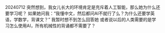 20240712
突然想到，我女儿长大的环境肯定是充斥着人工智能，那么她为什么还要学习呢？
如果她问我：“我懂中文，然后都问AI不就行了么？为什么还要学英语，学数学，背课文？”
我暂时想不到怎么回答她
或者说以后的人类需要的是学习怎么使用AI，所有机械性的背诵都不需要了？